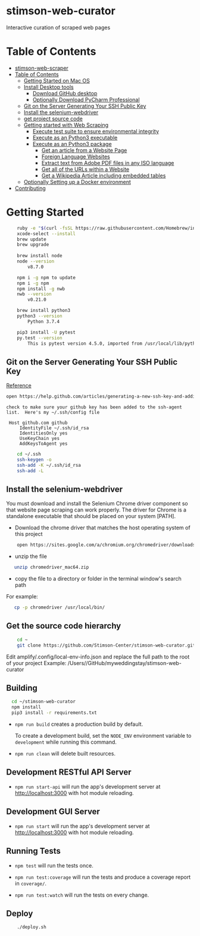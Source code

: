 stimson-web-curator
===================

Interactive curation of scraped web pages

Table of Contents
=================

   * [stimson-web-scraper](#stimson-web-scraper)
   * [Table of Contents](#table-of-contents)
      * [Getting Started on Mac OS](#getting-started-on-mac-os)
      * [Install Desktop tools](#install-desktop-tools)
         * [Download GitHub desktop](#download-github-desktop)
         * [Optionally Download PyCharm Professional](#optionally-download-pycharm-professional)
      * [Git on the Server Generating Your SSH Public Key](#git-on-the-server-generating-your-ssh-public-key)
      * [Install the selenium-webdriver](#install-the-selenium-webdriver)
      * [get project source code](#get-project-source-code)
      * [Getting started with Web Scraping](#getting-started-with-web-scraping)
         * [Execute test suite to ensure environmental integrity](#execute-test-suite-to-ensure-environmental-integrity)
         * [Execute as an Python3 executable](#execute-as-an-python3-executable)
         * [Execute as an Python3 package](#execute-as-an-python3-package)
            * [Get an article from a Website Page](#get-an-article-from-a-website-page)
            * [Foreign Language Websites](#foreign-language-websites)
            * [Extract text from Adobe PDF files in any ISO language](#extract-text-from-adobe-pdf-files-in-any-iso-language)
            * [Get all of the URLs within a Website](#get-all-of-the-urls-within-a-website)
            * [Get a Wikipedia Article including embedded tables](#get-a-wikipedia-article-including-embedded-tables)
      * [Optionally Setting up a Docker environment](#optionally-setting-up-a-docker-environment)
   * [Contributing](#contributing)
      
# Getting Started

```bash
    ruby -e "$(curl -fsSL https://raw.githubusercontent.com/Homebrew/install/master/install)"
    xcode-select --install
    brew update
    brew upgrade
        
    brew install node
    node --version
        v8.7.0

    npm i -g npm to update 
    npm i -g npm
    npm install -g nwb
    nwb --version
        v0.21.0

    brew install python3
    python3 --version
        Python 3.7.4

    pip3 install -U pytest
    py.test --version
        This is pytest version 4.5.0, imported from /usr/local/lib/python3.7/site-packages/pytest.py

 ```

## Git on the Server Generating Your SSH Public Key

[Reference](https://git-scm.com/book/en/v2/Git-on-the-Server-Generating-Your-SSH-)

```bash
open https://help.github.com/articles/generating-a-new-ssh-key-and-adding-it-to-the-ssh-agent/
```

```
check to make sure your github key has been added to the ssh-agent list.  Here's my ~/.ssh/config file

 Host github.com github
     IdentityFile ~/.ssh/id_rsa
     IdentitiesOnly yes
     UseKeyChain yes
     AddKeysToAgent yes
```

```bash
    cd ~/.ssh
    ssh-keygen -o
    ssh-add -K ~/.ssh/id_rsa
    ssh-add -L
```
## Install the selenium-webdriver

You must download and install the Selenium Chrome driver component so that website page scraping
can work properly. The driver for Chrome is a standalone executable that should be placed on your system
[PATH].

* Download the chrome driver that matches the host operating system of this project

```bash
    open https://sites.google.com/a/chromium.org/chromedriver/downloads
```
* unzip the file

```bash
   unzip chromedriver_mac64.zip
```
* copy the file to a directory or folder in the terminal window's search path

For example:
```bash
   cp -p chromedriver /usr/local/bin/
```

## Get the source code hierarchy

```bash
    cd ~
    git clone https://github.com/Stimson-Center/stimson-web-curator.git
```

Edit amplify/.config/local-env-info.json and replace the full path to the root of your project
Example: /Users/<your home directory>/GitHub/myweddingstay/stimson-web-curator

## Building

```bash
  cd ~/stimson-web-curator
  npm install
  pip3 install -r requirements.txt
```

- `npm run build` creates a production build by default.

   To create a development build, set the `NODE_ENV` environment variable to `development` while running this command.

- `npm run clean` will delete built resources.


## Development RESTful API Server

- `npm run start-api` will run the app's development server at [http://localhost:3000](http://localhost:3000) with hot module reloading.


## Development GUI Server

- `npm run start` will run the app's development server at [http://localhost:3000](http://localhost:3000) with hot module reloading.

## Running Tests

- `npm test` will run the tests once.

- `npm run test:coverage` will run the tests and produce a coverage report in `coverage/`.

- `npm run test:watch` will run the tests on every change.

## Deploy

```bash
    ./deploy.sh
```
